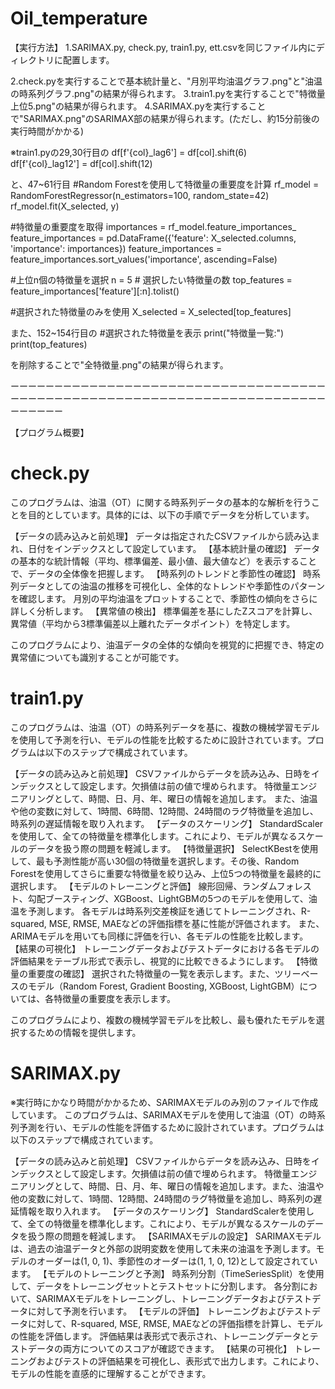 # Oil_temperature

【実行方法】
1.SARIMAX.py, check.py, train1.py, ett.csvを同じファイル内にディレクトリに配置します。


2.check.pyを実行することで基本統計量と、"月別平均油温グラフ.png"と"油温の時系列グラフ.png"の結果が得られます。
3.train1.pyを実行することで"特徴量上位5.png"の結果が得られます。
4.SARIMAX.pyを実行することで"SARIMAX.png"のSARIMAX部の結果が得られます。(ただし、約15分前後の実行時間がかかる)

※train1.pyの29,30行目の
df[f'{col}_lag6'] = df[col].shift(6)　
df[f'{col}_lag12'] = df[col].shift(12)

と、47~61行目
#Random Forestを使用して特徴量の重要度を計算
rf_model = RandomForestRegressor(n_estimators=100, random_state=42)
rf_model.fit(X_selected, y)

#特徴量の重要度を取得
importances = rf_model.feature_importances_
feature_importances = pd.DataFrame({'feature': X_selected.columns, 'importance': importances})
feature_importances = feature_importances.sort_values('importance', ascending=False)

#上位n個の特徴量を選択
n = 5  # 選択したい特徴量の数
top_features = feature_importances['feature'][:n].tolist()

#選択された特徴量のみを使用
X_selected = X_selected[top_features]

また、152~154行目の
#選択された特徴量を表示
print("特徴量一覧:")
print(top_features)

を削除することで"全特徴量.png"の結果が得られます。

ーーーーーーーーーーーーーーーーーーーーーーーーーーーーーーーーーーーーーーーーーーーーーーーーーーーーーーーーーーーーーーーーーーーーーーーーーーーーーー

【プログラム概要】
# check.py
このプログラムは、油温（OT）に関する時系列データの基本的な解析を行うことを目的としています。具体的には、以下の手順でデータを分析しています。

【データの読み込みと前処理】
データは指定されたCSVファイルから読み込まれ、日付をインデックスとして設定しています。
【基本統計量の確認】
データの基本的な統計情報（平均、標準偏差、最小値、最大値など）を表示することで、データの全体像を把握します。
【時系列のトレンドと季節性の確認】
時系列データとしての油温の推移を可視化し、全体的なトレンドや季節性のパターンを確認します。
月別の平均油温をプロットすることで、季節性の傾向をさらに詳しく分析します。
【異常値の検出】
標準偏差を基にしたZスコアを計算し、異常値（平均から3標準偏差以上離れたデータポイント）を特定します。

このプログラムにより、油温データの全体的な傾向を視覚的に把握でき、特定の異常値についても識別することが可能です。

# train1.py
このプログラムは、油温（OT）の時系列データを基に、複数の機械学習モデルを使用して予測を行い、モデルの性能を比較するために設計されています。プログラムは以下のステップで構成されています。

【データの読み込みと前処理】
CSVファイルからデータを読み込み、日時をインデックスとして設定します。欠損値は前の値で埋められます。
特徴量エンジニアリングとして、時間、日、月、年、曜日の情報を追加します。
また、油温や他の変数に対して、1時間、6時間、12時間、24時間のラグ特徴量を追加し、時系列の遅延情報を取り入れます。
【データのスケーリング】
StandardScalerを使用して、全ての特徴量を標準化します。これにより、モデルが異なるスケールのデータを扱う際の問題を軽減します。
【特徴量選択】
SelectKBestを使用して、最も予測性能が高い30個の特徴量を選択します。その後、Random Forestを使用してさらに重要な特徴量を絞り込み、上位5つの特徴量を最終的に選択します。
【モデルのトレーニングと評価】
線形回帰、ランダムフォレスト、勾配ブースティング、XGBoost、LightGBMの5つのモデルを使用して、油温を予測します。
各モデルは時系列交差検証を通じてトレーニングされ、R-squared, MSE, RMSE, MAEなどの評価指標を基に性能が評価されます。
また、ARIMAモデルを用いても同様に評価を行い、各モデルの性能を比較します。
【結果の可視化】
トレーニングデータおよびテストデータにおける各モデルの評価結果をテーブル形式で表示し、視覚的に比較できるようにします。
【特徴量の重要度の確認】
選択された特徴量の一覧を表示します。また、ツリーベースのモデル（Random Forest, Gradient Boosting, XGBoost, LightGBM）については、各特徴量の重要度を表示します。

このプログラムにより、複数の機械学習モデルを比較し、最も優れたモデルを選択するための情報を提供します。

# SARIMAX.py
※実行時にかなり時間がかかるため、SARIMAXモデルのみ別のファイルで作成しています。
このプログラムは、SARIMAXモデルを使用して油温（OT）の時系列予測を行い、モデルの性能を評価するために設計されています。プログラムは以下のステップで構成されています。

【データの読み込みと前処理】
CSVファイルからデータを読み込み、日時をインデックスとして設定します。欠損値は前の値で埋められます。
特徴量エンジニアリングとして、時間、日、月、年、曜日の情報を追加します。また、油温や他の変数に対して、1時間、12時間、24時間のラグ特徴量を追加し、時系列の遅延情報を取り入れます。
【データのスケーリング】
StandardScalerを使用して、全ての特徴量を標準化します。これにより、モデルが異なるスケールのデータを扱う際の問題を軽減します。
【SARIMAXモデルの設定】
SARIMAXモデルは、過去の油温データと外部の説明変数を使用して未来の油温を予測します。モデルのオーダーは(1, 0, 1)、季節性のオーダーは(1, 1, 0, 12)として設定されています。
【モデルのトレーニングと予測】
時系列分割（TimeSeriesSplit）を使用して、データをトレーニングセットとテストセットに分割します。
各分割において、SARIMAXモデルをトレーニングし、トレーニングデータおよびテストデータに対して予測を行います。
【モデルの評価】
トレーニングおよびテストデータに対して、R-squared, MSE, RMSE, MAEなどの評価指標を計算し、モデルの性能を評価します。
評価結果は表形式で表示され、トレーニングデータとテストデータの両方についてのスコアが確認できます。
【結果の可視化】
トレーニングおよびテストの評価結果を可視化し、表形式で出力します。これにより、モデルの性能を直感的に理解することができます。



